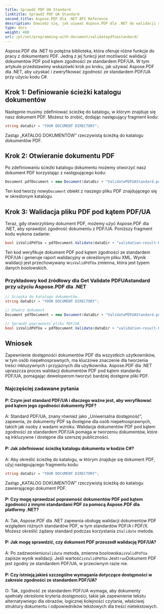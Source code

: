 ```yaml
---
title: Sprawdź PDF UA Standard
linktitle: Sprawdź PDF UA Standard
second_title: Aspose.PDF dla .NET API Reference
description: Dowiedz się, jak używać Aspose.PDF dla .NET do walidacji standardu PDF/UA przy użyciu kodu C#. Przewodnik krok po kroku.
type: docs
weight: 400
url: /pl/net/programming-with-document/validatepdfuastandard/
---
```

Aspose.PDF dla .NET to potężna biblioteka, która oferuje różne funkcje do pracy z dokumentami PDF. Jedną z jej funkcji jest możliwość walidacji dokumentów PDF pod kątem zgodności ze standardem PDF/UA. W tym artykule przedstawimy wskazówki krok po kroku, jak używać Aspose.PDF dla .NET, aby uzyskać i zweryfikować zgodność ze standardem PDF/UA przy użyciu kodu C#.

## Krok 1: Definiowanie ścieżki katalogu dokumentów

Następnie musimy zdefiniować ścieżkę do katalogu, w którym znajduje się nasz dokument PDF. Możesz to zrobić, dodając następujący fragment kodu:

```csharp
string dataDir = "YOUR DOCUMENT DIRECTORY";
```

Zastąp „KATALOG DOKUMENTÓW” rzeczywistą ścieżką do katalogu dokumentów PDF.

## Krok 2: Otwieranie dokumentu PDF

Po zdefiniowaniu ścieżki katalogu dokumentu możemy otworzyć nasz dokument PDF korzystając z następującego kodu:

```csharp
Document pdfDocument = new Document(dataDir + "ValidatePDFUAStandard.pdf");
```

 Ten kod tworzy nowy`Document` obiekt z naszego pliku PDF znajdującego się w określonym katalogu.

## Krok 3: Walidacja pliku PDF pod kątem PDF/UA

Teraz, gdy otworzyliśmy dokument PDF, możemy użyć Aspose.PDF dla .NET, aby sprawdzić zgodność dokumentu z PDF/UA. Poniższy fragment kodu wykona zadanie:

```csharp
bool isValidPdfUa = pdfDocument.Validate(dataDir + "validation-result-UA.xml", PdfFormat.PDF_UA_1);
```

 Ten kod weryfikuje dokument PDF pod kątem zgodności ze standardem PDF/UA i generuje raport walidacyjny w określonym pliku XML. Wynik walidacji jest przechowywany w`isValidPdfUa` zmienna, która jest typem danych boolowskich.

### Przykładowy kod źródłowy dla Get Validate PDFUAstandard przy użyciu Aspose.PDF dla .NET

```csharp
// Ścieżka do katalogu dokumentów.
string dataDir = "YOUR DOCUMENT DIRECTORY";

// Otwórz dokument
Document pdfDocument = new Document(dataDir + "ValidatePDFUAStandard.pdf");

// Sprawdź poprawność pliku PDF/UA
bool isValidPdfUa = pdfDocument.Validate(dataDir + "validation-result-UA.xml", PdfFormat.PDF_UA_1); 
```

## Wniosek

Zapewnienie dostępności dokumentów PDF dla wszystkich użytkowników, w tym osób niepełnosprawnych, ma kluczowe znaczenie dla tworzenia treści inkluzywnych i przyjaznych dla użytkownika. Aspose.PDF dla .NET upraszcza proces walidacji dokumentów PDF pod kątem standardu PDF/UA, pomagając deweloperom tworzyć bardziej dostępne pliki PDF.

### Najczęściej zadawane pytania

#### P: Czym jest standard PDF/UA i dlaczego ważne jest, aby weryfikować pod kątem jego zgodności dokumenty PDF?

A: Standard PDF/UA, znany również jako „Uniwersalna dostępność”, zapewnia, że dokumenty PDF są dostępne dla osób niepełnosprawnych, takich jak osoby z wadami wzroku. Walidacja dokumentów PDF pod kątem zgodności ze standardem PDF/UA pomaga w tworzeniu dokumentów, które są inkluzywne i dostępne dla szerszej publiczności.

#### P: Jak zdefiniować ścieżkę katalogu dokumentu w kodzie C#?

A: Aby określić ścieżkę do katalogu, w którym znajduje się dokument PDF, użyj następującego fragmentu kodu:

```csharp
string dataDir = "YOUR DOCUMENT DIRECTORY";
```

Zastąp „KATALOG DOKUMENTÓW” rzeczywistą ścieżką do katalogu zawierającego dokument PDF.

#### P: Czy mogę sprawdzać poprawność dokumentów PDF pod kątem zgodności z innymi standardami PDF za pomocą Aspose.PDF dla platformy .NET?

 A: Tak, Aspose.PDF dla .NET zapewnia obsługę walidacji dokumentów PDF względem różnych standardów PDF, w tym standardów PDF/A i PDF/X. Możesz określić żądany standard podczas korzystania z`Validate` metoda.

#### P: Jak mogę sprawdzić, czy dokument PDF przeszedł walidację PDF/UA?

 A: Po zadzwonieniu`Validate` metoda, zmienna boolowska`isValidPdfUa` zapisze wynik walidacji. Jeśli wartość`isValidPdfUa` Jest`true`Dokument PDF jest zgodny ze standardem PDF/UA, w przeciwnym razie nie.

#### P: Czy istnieją jakieś szczególne wymagania dotyczące dostępności w zakresie zgodności ze standardem PDF/UA?

O: Tak, zgodność ze standardem PDF/UA wymaga, aby dokumenty spełniały określone kryteria dostępności, takie jak zapewnienie tekstu alternatywnego dla obrazów, logicznej kolejności czytania, właściwej struktury dokumentu i odpowiedników tekstowych dla treści nietekstowych.